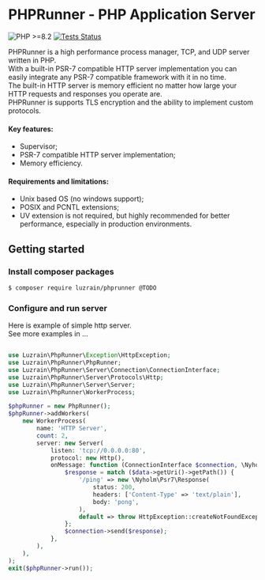 # PHPRunner - PHP Application Server
![PHP >=8.2](https://img.shields.io/badge/PHP-^8.2-777bb3.svg?style=flat)
[![Tests Status](https://img.shields.io/github/actions/workflow/status/luzrain/phprunner/tests.yaml?branch=master)](../../actions/workflows/tests.yaml)

PHPRunner is a high performance process manager, TCP, and UDP server written in PHP.  
With a built-in PSR-7 compatible HTTP server implementation you can easily integrate any PSR-7 compatible framework with it in no time.  
The built-in HTTP server is memory efficient no matter how large your HTTP requests and responses you operate are.  
PHPRunner is supports TLS encryption and the ability to implement custom protocols.  

#### Key features:
- Supervisor;
- PSR-7 compatible HTTP server implementation;
- Memory efficiency.

#### Requirements and limitations:  
 - Unix based OS (no windows support);
 - POSIX and PCNTL extensions;
 - UV extension is not required, but highly recommended for better performance, especially in production environments.

## Getting started
### Install composer packages
```bash
$ composer require luzrain/phprunner @TODO
```

### Configure and run server
Here is example of simple http server.  
See more examples in ...
```php

use Luzrain\PhpRunner\Exception\HttpException;
use Luzrain\PhpRunner\PhpRunner;
use Luzrain\PhpRunner\Server\Connection\ConnectionInterface;
use Luzrain\PhpRunner\Server\Protocols\Http;
use Luzrain\PhpRunner\Server\Server;
use Luzrain\PhpRunner\WorkerProcess;

$phpRunner = new PhpRunner();
$phpRunner->addWorkers(
    new WorkerProcess(
        name: 'HTTP Server',
        count: 2,
        server: new Server(
            listen: 'tcp://0.0.0.0:80',
            protocol: new Http(),
            onMessage: function (ConnectionInterface $connection, \Nyholm\Psr7\ServerRequest $data): void {
                $response = match ($data->getUri()->getPath()) {
                    '/ping' => new \Nyholm\Psr7\Response(
                        status: 200,
                        headers: ['Content-Type' => 'text/plain'],
                        body: 'pong',
                    ),
                    default => throw HttpException::createNotFoundException(),
                };
                $connection->send($response);
            },
        ),
    ),
);
exit($phpRunner->run());
```
